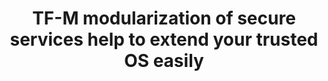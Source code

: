 ---
categories:
- bkk19
description: Trusted Firmware-M (TF-M) is an implementation of Platform Security Architecture
  (PSA) for M class processors. TF-M includes a couple of secure services. Many partners
  want to take advantage of that to extend their PSA features.<br /> <br /> Our design
  is to extend TF-M’s services to Zephyr based dual-core SoC. A Zephyr instance runs
  in secure core with secure services, another Zephyr instance runs in non-secure
  core which can call secure services. For this solution, the first step is to modularize
  secure services in TF-M and remove service platform dependencies. Then start them
  as Zephyr threads in secure core. And at last, implement IPC interface for the service
  requests from non-secure core to secure core by leveraging openAMP which is supported
  in Zephyr. This session will discuss the TF-M secure services modularization, running
  secure services in Zephyr and the IPC implementation.<br />
image:
  featured: 'true'
  path: /assets/images/featured-images/bkk19/BKK19-213.png
session_attendee_num: '11'
session_id: BKK19-213
session_room: Session Room 3 (Lotus 10)
session_slot:
  end_time: '2019-04-02 11:55:00'
  start_time: '2019-04-02 11:30:00'
session_speakers:
- speaker_bio: Senior Software Engineer of arm, working as Linaro assignee for LITE.
    Mainly focus on embedded and IoT, v8-m of TF-M.
  speaker_company: arm
  speaker_image: /assets/images/speakers/bkk19/karl-zhang.jpg
  speaker_location: ''
  speaker_name: Karl Zhang
  speaker_position: Sr. Software Engineer
  speaker_username: karl.zhang
session_track: IoT and Embedded
tag: session
tags:
- Open Source Development
- Networking
title: TF-M modularization of secure services help to extend your trusted OS easily
---